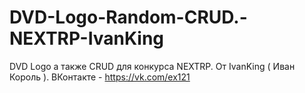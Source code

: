 # DVD-Logo-Random-CRUD.-NEXTRP-IvanKing
DVD Logo а также CRUD для конкурса NEXTRP. От IvanKing ( Иван Король ). ВКонтакте - https://vk.com/ex121
